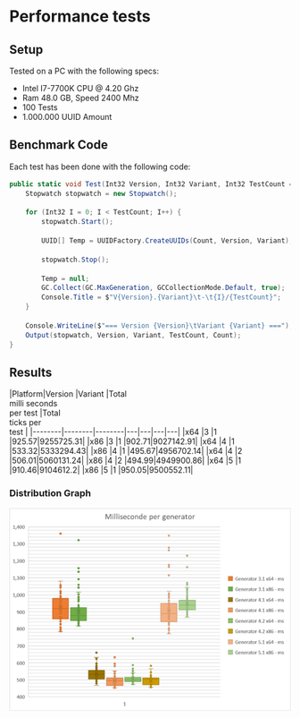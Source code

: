 # Performance tests

## Setup

Tested on a PC with the following specs:

* Intel I7-7700K CPU @ 4.20 Ghz
* Ram 48.0 GB, Speed 2400 Mhz
* 100 Tests
* 1.000.000 UUID Amount

## Benchmark Code

Each test has been done with the following code:

```csharp
public static void Test(Int32 Version, Int32 Variant, Int32 TestCount = 100, Int32 Count = 1000000) {
    Stopwatch stopwatch = new Stopwatch();

    for (Int32 I = 0; I < TestCount; I++) {
        stopwatch.Start();

        UUID[] Temp = UUIDFactory.CreateUUIDs(Count, Version, Variant);

        stopwatch.Stop();

        Temp = null;
        GC.Collect(GC.MaxGeneration, GCCollectionMode.Default, true);
        Console.Title = $"V{Version}.{Variant}\t-\t{I}/{TestCount}";
    }

    Console.WriteLine($"=== Version {Version}\tVariant {Variant} ===");
    Output(stopwatch, Version, Variant, TestCount, Count);
}
```

## Results

|Platform|Version |Variant |Total <br>milli seconds<br> per test |Total<br> ticks per<br> test |
|--------|--------|--------|---|---|---|---|
|x64 |3 |1 |925.57|9255725.31|
|x86 |3 |1 |902.71|9027142.91|
|x64 |4 |1 |533.32|5333294.43|
|x86 |4 |1 |495.67|4956702.14|
|x64 |4 |2 |506.01|5060131.24|
|x86 |4 |2 |494.99|4949900.86|
|x64 |5 |1 |910.46|9104612.2|
|x86 |5 |1 |950.05|9500552.11|

### Distribution Graph

![Graph](Data/Graph.png)

